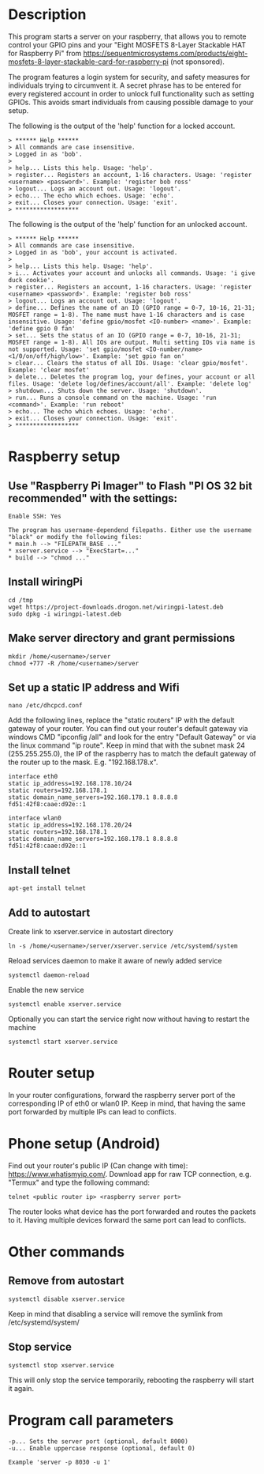 # Description
This program starts a server on your raspberry, that allows you to remote control your GPIO pins and your "Eight MOSFETS 8-Layer Stackable HAT for Raspberry Pi" from https://sequentmicrosystems.com/products/eight-mosfets-8-layer-stackable-card-for-raspberry-pi (not sponsored).

The program features a login system for security, and safety measures for individuals trying to circumvent it.
A secret phrase has to be entered for every registered account in order to unlock full functionality such as setting GPIOs. This avoids smart individuals from causing possible damage to your setup.

The following is the output of the 'help' function for a locked account.
```
> ****** Help ******
> All commands are case insensitive.
> Logged in as 'bob'.
>
> help... Lists this help. Usage: 'help'.
> register... Registers an account, 1-16 characters. Usage: 'register <username> <password>'. Example: 'register bob ross'
> logout... Logs an account out. Usage: 'logout'.
> echo... The echo which echoes. Usage: 'echo'.
> exit... Closes your connection. Usage: 'exit'.
> ******************
```

The following is the output of the 'help' function for an unlocked account.
```
> ****** Help ******
> All commands are case insensitive.
> Logged in as 'bob', your account is activated.
>
> help... Lists this help. Usage: 'help'.
> i... Activates your account and unlocks all commands. Usage: 'i give duck cookie'.
> register... Registers an account, 1-16 characters. Usage: 'register <username> <password>'. Example: 'register bob ross'
> logout... Logs an account out. Usage: 'logout'.
> define... Defines the name of an IO (GPIO range = 0-7, 10-16, 21-31; MOSFET range = 1-8). The name must have 1-16 characters and is case insensitive. Usage: 'define gpio/mosfet <IO-number> <name>'. Example: 'define gpio 0 fan'
> set... Sets the status of an IO (GPIO range = 0-7, 10-16, 21-31; MOSFET range = 1-8). All IOs are output. Multi setting IOs via name is not supported. Usage: 'set gpio/mosfet <IO-number/name> <1/0/on/off/high/low>'. Example: 'set gpio fan on'
> clear... Clears the status of all IOs. Usage: 'clear gpio/mosfet'. Example: 'clear mosfet'
> delete... Deletes the program log, your defines, your account or all files. Usage: 'delete log/defines/account/all'. Example: 'delete log'
> shutdown... Shuts down the server. Usage: 'shutdown'.
> run... Runs a console command on the machine. Usage: 'run <command>'. Example: 'run reboot'
> echo... The echo which echoes. Usage: 'echo'.
> exit... Closes your connection. Usage: 'exit'.
> ******************
```

# Raspberry setup
## Use "Raspberry Pi Imager" to Flash "PI OS 32 bit recommended" with the settings:
```
Enable SSH: Yes

The program has username-dependend filepaths. Either use the username "black" or modify the following files:
* main.h --> "FILEPATH_BASE ..."
* xserver.service --> "ExecStart=..."
* build --> "chmod ..."
```

## Install wiringPi
```
cd /tmp
wget https://project-downloads.drogon.net/wiringpi-latest.deb
sudo dpkg -i wiringpi-latest.deb
```

## Make server directory and grant permissions
```
mkdir /home/<username>/server
chmod +777 -R /home/<username>/server
```

## Set up a static IP address and Wifi
```
nano /etc/dhcpcd.conf
```

Add the following lines, replace the "static routers" IP with the default gateway of your router.
You can find out your router's default gateway via windows CMD "ipconfig /all" and look for the entry "Default Gateway" or via the linux command "ip route".
Keep in mind that with the subnet mask 24 (255.255.255.0), the IP of the raspberry has to match the default gateway of the router up to the mask. E.g. "192.168.178.x".
```
interface eth0
static ip_address=192.168.178.10/24
static routers=192.168.178.1
static domain_name_servers=192.168.178.1 8.8.8.8 fd51:42f8:caae:d92e::1

interface wlan0
static ip_address=192.168.178.20/24
static routers=192.168.178.1
static domain_name_servers=192.168.178.1 8.8.8.8 fd51:42f8:caae:d92e::1
```

## Install telnet
```
apt-get install telnet
```

## Add to autostart
Create link to xserver.service in autostart directory
```
ln -s /home/<username>/server/xserver.service /etc/systemd/system
```

Reload services daemon to make it aware of newly added service
```
systemctl daemon-reload
```

Enable the new service
```
systemctl enable xserver.service
```

Optionally you can start the service right now without having to restart the machine
```
systemctl start xserver.service
```

# Router setup
In your router configurations, forward the raspberry server port of the corresponding IP of eth0 or wlan0 IP.
Keep in mind, that having the same port forwarded by multiple IPs can lead to conflicts.

# Phone setup (Android)
Find out your router's public IP (Can change with time): https://www.whatismyip.com/.
Download app for raw TCP connection, e.g. "Termux" and type the following command:
```
telnet <public router ip> <raspberry server port>
```

The router looks what device has the port <raspberry server port> forwarded and routes the packets to it. Having multiple devices forward the same port can lead to conflicts.

# Other commands
## Remove from autostart
```
systemctl disable xserver.service
```
Keep in mind that disabling a service will remove the symlink from /etc/systemd/system/

## Stop service
```
systemctl stop xserver.service
```
This will only stop the service temporarily, rebooting the raspberry will start it again.

# Program call parameters
```
-p... Sets the server port (optional, default 8000)
-u... Enable uppercase response (optional, default 0)

Example 'server -p 8030 -u 1'
```